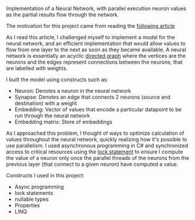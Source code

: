 Implementation of a Neural Network, with parallel execution neuron values as the partial results flow through the network.

The motivation for this project came from reading the [following article](https://towardsdatascience.com/understanding-llms-from-scratch-using-middle-school-math-e602d27ec876)

As I read this article, I challenged myself to implement a model for the neural network, and an efficient implementation that would allow values to flow from one layer to the next as soon as they became available.
A neural network is essentially an acyclic [directed graph](https://en.wikipedia.org/wiki/Directed_graph) where the vertices are the neurons and the edges represent connections between the neurons, that are labelled with weights.

I built the model using constructs such as:
* Neuron: Denotes a neuron in the neural network
* Synapse: Denotes an edge that connects 2 neurons (source and destination) with a weight
* Embedding: Vector of values that encode a particular datapoint to be run through the neural network
* Embedding matrix: Store of embeddings
  
As I approached this problem, I thought of ways to optimize calculation of values throughout the neural network, quickly realizing how it's possible to use parallelism. I used asynchronous programming in C# and synchronized access to critical resources using the [lock statement](https://learn.microsoft.com/en-us/dotnet/csharp/language-reference/statements/lock) to ensure I compute the value of a neuron only once the parallel threads of the neurons from the previous layer (that connect to a given neuron) have computed a value.

Constructs I used in this project:
* Async programming
* lock statements
* nullable types
* Properties
* LINQ
